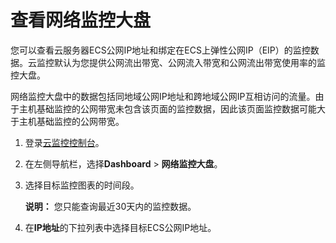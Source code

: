 # 查看网络监控大盘

您可以查看云服务器ECS公网IP地址和绑定在ECS上弹性公网IP（EIP）的监控数据。云监控默认为您提供公网流出带宽、公网流入带宽和公网流出带宽使用率的监控大盘。

网络监控大盘中的数据包括同地域公网IP地址和跨地域公网IP互相访问的流量。由于主机基础监控的公网带宽未包含该页面的监控数据，因此该页面监控数据可能大于主机基础监控的公网带宽。

1.  登录[云监控控制台](https://cloudmonitor.console.aliyun.com)。

2.  在左侧导航栏，选择**Dashboard** \> **网络监控大盘**。

3.  选择目标监控图表的时间段。

    **说明：** 您只能查询最近30天内的监控数据。

4.  在**IP地址**的下拉列表中选择目标ECS公网IP地址。


